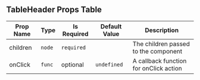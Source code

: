 ## TableHeader Props Table
| Prop Name | Type | Is Required | Default Value | Description |
|-|-|-|-|-|
| children| `node`| `required`| | The children passed to the component|
| onClick| `func`| optional| `undefined`| A callback function for onClick action|